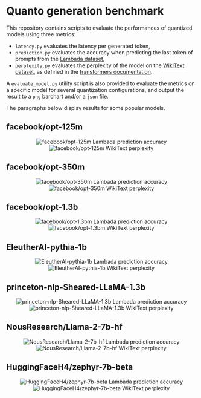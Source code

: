 # Quanto generation benchmark

This repository contains scripts to evaluate the performances of quantized models using three metrics:

- `latency.py` evaluates the latency per generated token,
- `prediction.py` evaluates the accuracy when predicting the last token of prompts from the [Lambada dataset](https://huggingface.co/datasets/lambada),
- `perplexity.py` evaluates the perplexity of the model on the [WikiText dataset](https://huggingface.co/datasets/wikitext), as defined in the [transformers documentation](https://huggingface.co/docs/transformers/en/perplexity).

A `evaluate_model.py` utility script is also provided to evaluate the metrics on a specific model for several quantization configurations, and output the result to a `png` barchart and/or a `json` file.

The paragraphs below display results for some popular models.

## facebook/opt-125m

<div class="row"><center>
  <div class="column">
    <img src="https://github.com/huggingface/quanto/blob/main/bench/generation/charts/facebook-opt-125m_Accuracy.png" alt="facebook/opt-125m Lambada prediction accuracy">
  </div>
 </center>
</div>

<div class="row"><center>
  <div class="column">
    <img src="https://github.com/huggingface/quanto/blob/main/bench/generation/charts/facebook-opt-125m_Perplexity.png" alt="facebook/opt-125m WikiText perplexity">
  </div>
 </center>
</div>

## facebook/opt-350m

<div class="row"><center>
  <div class="column">
    <img src="https://github.com/huggingface/quanto/blob/main/bench/generation/charts/facebook-opt-350m_Accuracy.png" alt="facebook/opt-350m Lambada prediction accuracy">
  </div>
 </center>
</div>

<div class="row"><center>
  <div class="column">
    <img src="https://github.com/huggingface/quanto/blob/main/bench/generation/charts/facebook-opt-350m_Perplexity.png" alt="facebook/opt-350m WikiText perplexity">
  </div>
 </center>
</div>

## facebook/opt-1.3b

<div class="row"><center>
  <div class="column">
    <img src="https://github.com/huggingface/quanto/blob/main/bench/generation/charts/facebook-opt-1.3b_Accuracy.png" alt="facebook/opt-1.3bm Lambada prediction accuracy">
  </div>
 </center>
</div>

<div class="row"><center>
  <div class="column">
    <img src="https://github.com/huggingface/quanto/blob/main/bench/generation/charts/facebook-opt-1.3b_Perplexity.png" alt="facebook/opt-1.3bm WikiText perplexity">
  </div>
 </center>
</div>

## EleutherAI-pythia-1b

<div class="row"><center>
  <div class="column">
    <img src="https://github.com/huggingface/quanto/blob/main/bench/generation/charts/EleutherAI-pythia-1b_Accuracy.png" alt="EleutherAI-pythia-1b Lambada prediction accuracy">
  </div>
 </center>
</div>

<div class="row"><center>
  <div class="column">
    <img src="https://github.com/huggingface/quanto/blob/main/bench/generation/charts/EleutherAI-pythia-1b_Perplexity.png" alt="EleutherAI-pythia-1b WikiText perplexity">
  </div>
 </center>
</div>

## princeton-nlp-Sheared-LLaMA-1.3b

<div class="row"><center>
  <div class="column">
    <img src="https://github.com/huggingface/quanto/blob/main/bench/generation/charts/princeton-nlp-Sheared-LLaMA-1.3b_Accuracy.png" alt="princeton-nlp-Sheared-LLaMA-1.3b Lambada prediction accuracy">
  </div>
 </center>
</div>

<div class="row"><center>
  <div class="column">
    <img src="https://github.com/huggingface/quanto/blob/main/bench/generation/charts/princeton-nlp-Sheared-LLaMA-1.3b_Perplexity.png" alt="princeton-nlp-Sheared-LLaMA-1.3b WikiText perplexity">
  </div>
 </center>
</div>

## NousResearch/Llama-2-7b-hf

<div class="row"><center>
  <div class="column">
    <img src="https://github.com/huggingface/quanto/blob/main/bench/generation/charts/NousResearch/Llama-2-7b-hf_Accuracy.png" alt="NousResearch/Llama-2-7b-hf Lambada prediction accuracy">
  </div>
 </center>
</div>

<div class="row"><center>
  <div class="column">
    <img src="https://github.com/huggingface/quanto/blob/main/bench/generation/charts/NousResearch/Llama-2-7b-hf_Perplexity.png" alt="NousResearch/Llama-2-7b-hf WikiText perplexity">
  </div>
 </center>
</div>

## HuggingFaceH4/zephyr-7b-beta

<div class="row"><center>
  <div class="column">
    <img src="https://github.com/huggingface/quanto/blob/main/bench/generation/charts/HuggingFaceH4/zephyr-7b-beta_Accuracy.png" alt="HuggingFaceH4/zephyr-7b-beta Lambada prediction accuracy">
  </div>
 </center>
</div>

<div class="row"><center>
  <div class="column">
    <img src="https://github.com/huggingface/quanto/blob/main/bench/generation/charts/HuggingFaceH4/zephyr-7b-beta_Perplexity.png" alt="HuggingFaceH4/zephyr-7b-beta WikiText perplexity">
  </div>
 </center>
</div>

